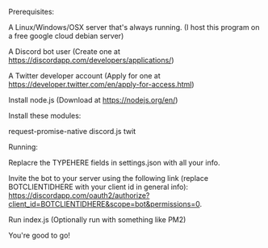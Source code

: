 

Prerequisites:

A Linux/Windows/OSX server that's always running. (I host this program on a free google cloud debian server)

A Discord bot user (Create one at https://discordapp.com/developers/applications/)

A Twitter developer account (Apply for one at https://developer.twitter.com/en/apply-for-access.html)

Install node.js (Download at https://nodejs.org/en/)

Install these modules:

request-promise-native
discord.js
twit

Running:

Replacre the TYPEHERE fields in settings.json with all your info.

Invite the bot to your server using the following link (replace BOTCLIENTIDHERE with your client id in general info): 
https://discordapp.com/oauth2/authorize?client_id=BOTCLIENTIDHERE&scope=bot&permissions=0.

Run index.js
(Optionally run with something like PM2)

You're good to go!
